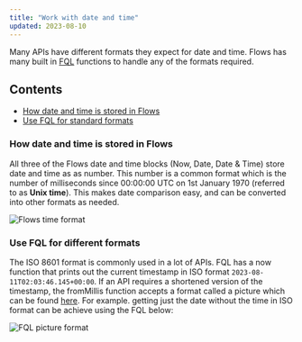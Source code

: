 ```yaml
---
title: "Work with date and time"
updated: 2023-08-10
---
```


Many APIs have different formats they expect for date and time. Flows has many built in [FQL](../../flows-query-language/introduction-to-fql/) functions to handle any of the formats required.

## Contents

* [How date and time is stored in Flows](#how-date-and-time-is-stored-in-flows)
* [Use FQL for standard formats](#use-fql-for-standard-formats)

### How date and time is stored in Flows

All three of the Flows date and time blocks (Now, Date, Date & Time) store  date and time as as number. This number is a common format which is the number of milliseconds since 00:00:00 UTC on 1st January 1970 (referred to as **Unix time**). This makes date comparison easy, and can be converted into other formats as needed.

<img src="https://assets.postman.com/postman-labs-docs/concepts/flows-time-format.png" alt="Flows time format" fetchpriority="low" loading="lazy" />

### Use FQL for different formats

The ISO 8601 format is commonly used in a lot of APIs. FQL has a now function that prints out the current timestamp in ISO format `2023-08-11T02:03:46.145+00:00`. If an API requires a shortened version of the timestamp, the fromMillis function accepts a format called a picture which can be found [here](../../flows-query-language/data-manipulation/#time-and-date-formatting). For example. getting just the date without the time in ISO format can be achieve using the FQL below:

<img src="https://assets.postman.com/postman-labs-docs/concepts/fql-picture-format.png" alt="FQL picture format" fetchpriority="low" loading="lazy" />
